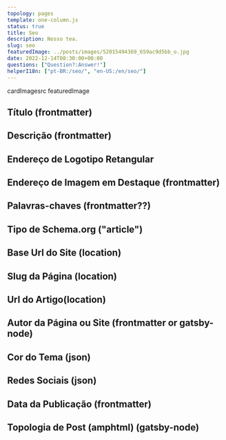 ```yaml
---
topology: pages
template: one-column.js
status: true
title: Seo
description: Nosso tea.
slug: seo
featuredImage: ../posts/images/52015494369_659ac9d5bb_o.jpg
date: 2022-12-14T08:30:00+00:00
questions: ["Question?:Answer!"]
helperI18n: ["pt-BR:/seo/", "en-US:/en/seo/"]
---
```


cardImagesrc
featuredImage

## Título (frontmatter)

## Descrição (frontmatter)

## Endereço de Logotipo Retangular

## Endereço de Imagem em Destaque (frontmatter)

## Palavras-chaves (frontmatter??)

## Tipo de Schema.org ("article")

## Base Url do Site (location)

## Slug da Página (location)

## Url do Artigo(location)

## Autor da Página ou Site (frontmatter or gatsby-node)

## Cor do Tema (json)

## Redes Sociais (json)

## Data da Publicação (frontmatter)

## Topologia de Post (amphtml) (gatsby-node)
